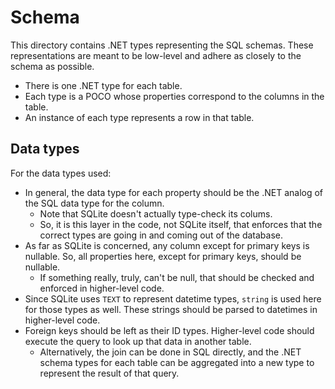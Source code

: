 # Schema

This directory contains .NET types representing the SQL schemas.
These representations are meant to be low-level and adhere as closely to the schema as possible.
* There is one .NET type for each table.
* Each type is a POCO whose properties correspond to the columns in the table.
* An instance of each type represents a row in that table.

## Data types

For the data types used:
* In general, the data type for each property should be the .NET analog of the SQL data type for the column.
    - Note that SQLite doesn't actually type-check its colums.
    - So, it is this layer in the code, not SQLite itself, that enforces that the correct types are going in and coming out of the database.
* As far as SQLite is concerned, any column except for primary keys is nullable. So, all properties here, except for primary keys, should be nullable.
    - If something really, truly, can't be null, that should be checked and enforced in higher-level code.
* Since SQLite uses `TEXT` to represent datetime types, `string` is used here for those types as well. These strings should be parsed to datetimes in higher-level code.
* Foreign keys should be left as their ID types. Higher-level code should execute the query to look up that data in another table.
    - Alternatively, the join can be done in SQL directly, and the .NET schema types for each table can be aggregated into a new type to represent the result of that query.